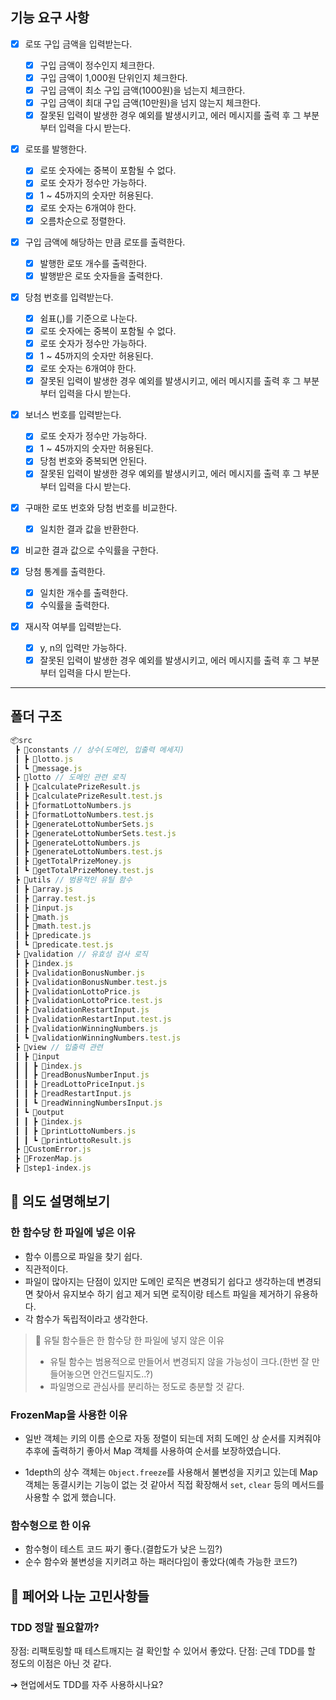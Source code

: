 ## 기능 요구 사항

- [x] 로또 구입 금액을 입력받는다.

  - [x] 구입 금액이 정수인지 체크한다.
  - [x] 구입 금액이 1,000원 단위인지 체크한다.
  - [x] 구입 금액이 최소 구입 금액(1000원)을 넘는지 체크한다.
  - [x] 구입 금액이 최대 구입 금액(10만원)을 넘지 않는지 체크한다.
  - [x] 잘못된 입력이 발생한 경우 예외를 발생시키고, 에러 메시지를 출력 후 그 부분부터 입력을 다시 받는다.

- [x] 로또를 발행한다.

  - [x] 로또 숫자에는 중복이 포함될 수 없다.
  - [x] 로또 숫자가 정수만 가능하다.
  - [x] 1 ~ 45까지의 숫자만 허용된다.
  - [x] 로또 숫자는 6개여야 한다.
  - [x] 오름차순으로 정렬한다.

- [x] 구입 금액에 해당하는 만큼 로또를 출력한다.

  - [x] 발행한 로또 개수를 출력한다.
  - [x] 발행받은 로또 숫자들을 출력한다.

- [x] 당첨 번호를 입력받는다.

  - [x] 쉼표(,)를 기준으로 나눈다.
  - [x] 로또 숫자에는 중복이 포함될 수 없다.
  - [x] 로또 숫자가 정수만 가능하다.
  - [x] 1 ~ 45까지의 숫자만 허용된다.
  - [x] 로또 숫자는 6개여야 한다.
  - [x] 잘못된 입력이 발생한 경우 예외를 발생시키고, 에러 메시지를 출력 후 그 부분부터 입력을 다시 받는다.

- [x] 보너스 번호를 입력받는다.

  - [x] 로또 숫자가 정수만 가능하다.
  - [x] 1 ~ 45까지의 숫자만 허용된다.
  - [x] 당첨 번호와 중복되면 안된다.
  - [x] 잘못된 입력이 발생한 경우 예외를 발생시키고, 에러 메시지를 출력 후 그 부분부터 입력을 다시 받는다.

- [x] 구매한 로또 번호와 당첨 번호를 비교한다.

  - [x] 일치한 결과 값을 반환한다.

- [x] 비교한 결과 값으로 수익률을 구한다.

- [x] 당첨 통계를 출력한다.

  - [x] 일치한 개수를 출력한다.
  - [x] 수익률을 출력한다.

- [x] 재시작 여부를 입력받는다.
  - [x] y, n의 입력만 가능하다.
  - [x] 잘못된 입력이 발생한 경우 예외를 발생시키고, 에러 메시지를 출력 후 그 부분부터 입력을 다시 받는다.

---

## 폴더 구조

```js
📦src
 ┣ 📂constants // 상수(도메인, 입출력 메세지)
 ┃ ┣ 📜lotto.js
 ┃ ┗ 📜message.js
 ┣ 📂lotto // 도메인 관련 로직
 ┃ ┣ 📜calculatePrizeResult.js
 ┃ ┣ 📜calculatePrizeResult.test.js
 ┃ ┣ 📜formatLottoNumbers.js
 ┃ ┣ 📜formatLottoNumbers.test.js
 ┃ ┣ 📜generateLottoNumberSets.js
 ┃ ┣ 📜generateLottoNumberSets.test.js
 ┃ ┣ 📜generateLottoNumbers.js
 ┃ ┣ 📜generateLottoNumbers.test.js
 ┃ ┣ 📜getTotalPrizeMoney.js
 ┃ ┗ 📜getTotalPrizeMoney.test.js
 ┣ 📂utils // 범용적인 유틸 함수
 ┃ ┣ 📜array.js
 ┃ ┣ 📜array.test.js
 ┃ ┣ 📜input.js
 ┃ ┣ 📜math.js
 ┃ ┣ 📜math.test.js
 ┃ ┣ 📜predicate.js
 ┃ ┗ 📜predicate.test.js
 ┣ 📂validation // 유효성 검사 로직
 ┃ ┣ 📜index.js
 ┃ ┣ 📜validationBonusNumber.js
 ┃ ┣ 📜validationBonusNumber.test.js
 ┃ ┣ 📜validationLottoPrice.js
 ┃ ┣ 📜validationLottoPrice.test.js
 ┃ ┣ 📜validationRestartInput.js
 ┃ ┣ 📜validationRestartInput.test.js
 ┃ ┣ 📜validationWinningNumbers.js
 ┃ ┗ 📜validationWinningNumbers.test.js
 ┣ 📂view // 입출력 관련
 ┃ ┣ 📂input
 ┃ ┃ ┣ 📜index.js
 ┃ ┃ ┣ 📜readBonusNumberInput.js
 ┃ ┃ ┣ 📜readLottoPriceInput.js
 ┃ ┃ ┣ 📜readRestartInput.js
 ┃ ┃ ┗ 📜readWinningNumbersInput.js
 ┃ ┗ 📂output
 ┃ ┃ ┣ 📜index.js
 ┃ ┃ ┣ 📜printLottoNumbers.js
 ┃ ┃ ┗ 📜printLottoResult.js
 ┣ 📜CustomError.js
 ┣ 📜FrozenMap.js
 ┣ 📜step1-index.js
```

## 💬 의도 설명해보기

### 한 함수당 한 파일에 넣은 이유

- 함수 이름으로 파일을 찾기 쉽다.
- 직관적이다.
- 파일이 많아지는 단점이 있지만 도메인 로직은 변경되기 쉽다고 생각하는데 변경되면 찾아서 유지보수 하기 쉽고 제거 되면 로직이랑 테스트 파일을 제거하기 유용하다.
- 각 함수가 독립적이라고 생각한다.

> 🤔 유틸 함수들은 한 함수당 한 파일에 넣지 않은 이유
>
> - 유틸 함수는 범용적으로 만들어서 변경되지 않을 가능성이 크다.(한번 잘 만들어놓으면 안건드릴지도..?)
> - 파일명으로 관심사를 분리하는 정도로 충분할 것 같다.

### FrozenMap을 사용한 이유

- 일반 객체는 키의 이름 순으로 자동 정렬이 되는데 저희 도메인 상 순서를 지켜줘야 추후에 출력하기 좋아서 Map 객체를 사용하여 순서를 보장하였습니다.

- 1depth의 상수 객체는 `Object.freeze`를 사용해서 불변성을 지키고 있는데 Map 객체는 동결시키는 기능이 없는 것 같아서 직접 확장해서 `set`, `clear` 등의 메서드를 사용할 수 없게 했습니다.

### 함수형으로 한 이유

- 함수형이 테스트 코드 짜기 좋다.(결합도가 낮은 느낌?)
- 순수 함수와 불변성을 지키려고 하는 패러다임이 좋았다(예측 가능한 코드?)

## 🤔 페어와 나눈 고민사항들

### TDD 정말 필요할까?

장점: 리팩토링할 때 테스트깨지는 걸 확인할 수 있어서 좋았다.
단점: 근데 TDD를 할 정도의 이점은 아닌 것 같다.

➔ 현업에서도 TDD를 자주 사용하시나요?
